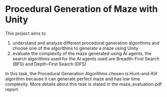 # Procedural Generation of Maze with Unity 

This project aims to 
 
1. understand and analyze different procedural generation algorithms and choose one of the algorithms to generate a maze using Unity 
2. evaluate the complexity of the maze generated using AI agents, the search algorithms used for the AI agents used are Breadth-First Search (BFS) and Depth-First Search (DFS) 

In this task, the Procedural Generation Algorithms chosen is Hunt-and-Kill algorithm because it can generate perfect maze and has low time complexity. More details about this task is stated in the maze_evaluation.pdf report. 
